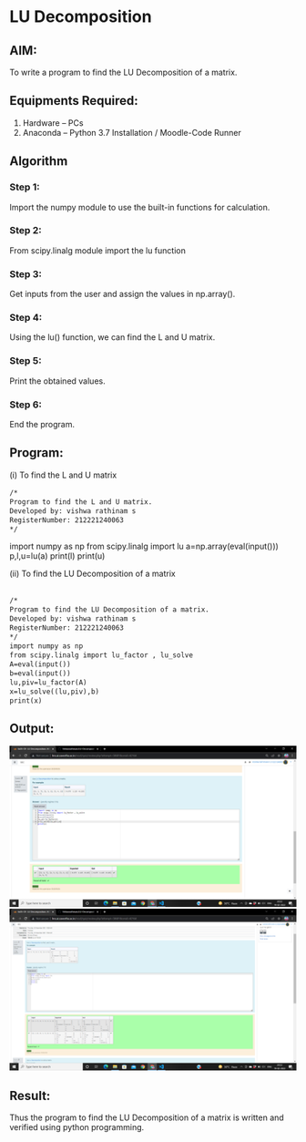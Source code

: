 # LU Decomposition 

## AIM:
To write a program to find the LU Decomposition of a matrix.

## Equipments Required:
1. Hardware – PCs
2. Anaconda – Python 3.7 Installation / Moodle-Code Runner

## Algorithm
### Step 1:
Import the numpy module to use the built-in functions for calculation.

### Step 2:
From scipy.linalg module import the lu function

### Step 3:
Get inputs from the user and assign the values in np.array().

### Step 4:
Using the lu() function, we can find the L and U matrix.

### Step 5:
Print the obtained values.

### Step 6:
End the program.



## Program:
(i) To find the L and U matrix
```
/*
Program to find the L and U matrix.
Developed by: vishwa rathinam s
RegisterNumber: 212221240063
*/
```
import numpy as np
from scipy.linalg import lu 
a=np.array(eval(input()))
p,l,u=lu(a)
print(l)
print(u)

(ii) To find the LU Decomposition of a matrix
```

/*
Program to find the LU Decomposition of a matrix.
Developed by: vishwa rathinam s
RegisterNumber: 212221240063
*/
import numpy as np
from scipy.linalg import lu_factor , lu_solve
A=eval(input())
b=eval(input())
lu,piv=lu_factor(A)
x=lu_solve((lu,piv),b)
print(x)
```

## Output:
![git log](n1.png)
![git log](n2.png)


## Result:
Thus the program to find the LU Decomposition of a matrix is written and verified using python programming.

